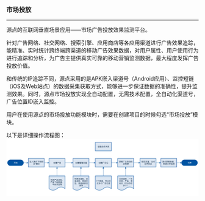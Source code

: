 ### 市场投放

---

源点的互联网垂直场景应用——市场广告投放效果监测平台。

针对广告网络、社交网络、搜索引擎、应用商店等各应用渠道进行广告效果追踪，能精准、实时统计跨终端跨渠道的移动广告效果数据，对用户属性、用户使用行为进行追踪和分析，为广告主提供真实可靠的移动营销监测数据，最大程度发挥广告投放价值。

和传统的IP追踪不同，源点采用的是APK嵌入渠道号（Android应用）、监控短链（iOS及Web站点）的数据采集获取方式，能够进一步保证数据的准确性，提升监测效果。同时，源点市场投放实现全自动配置，无需技术配置，全自动化渠道号，广告位置ID嵌入监控。

用户在使用源点的市场投放功能模块时，需要在创建项目的时候勾选“市场投放”模块。



以下是详细操作流程图：![](/assets/市场投放流程.png)

